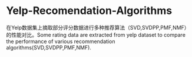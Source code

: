 # Yelp-Recomendation-Algorithms
在Yelp数据集上摘取部分评分数据进行多种推荐算法（SVD,SVDPP,PMF,NMF）的性能对比。Some rating data are extracted from yelp dataset to compare the performance of various recommendation algorithms(SVD,SVDPP,PMF,NMF).
